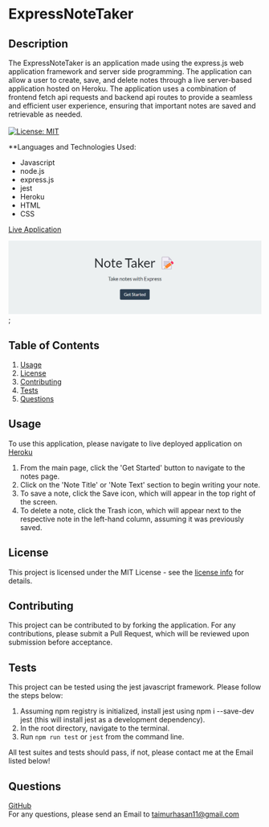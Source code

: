 # ExpressNoteTaker
## Description
The ExpressNoteTaker is an application made using the express.js web application framework and server side programming. The application can allow a user to create, save, and delete notes through a live server-based application hosted on Heroku. The application uses a combination of frontend fetch api requests and backend api routes to provide a seamless and efficient user experience, ensuring that important notes are saved and retrievable as needed.
<br/>
<br/>
[![License: MIT](https://img.shields.io/badge/License-MIT-yellow.svg)](https://opensource.org/licenses/MIT)



**Languages and Technologies Used:
- Javascript
- node.js
- express.js
- jest
- Heroku
- HTML
- CSS

[Live Application](https://expressnotetakerbytaimur.herokuapp.com/notes)

![Express Note Taker by Taimur Screenshot](./assets/images/Screenshot%202022-05-05%20200108.png);

## Table of Contents

1. [ Usage ](#usage)
2. [ License ](#license)
3. [ Contributing ](#contributing)
4. [ Tests ](#tests)
5. [ Questions ](#questions)


<a name="usage"></a>

## Usage
To use this application, please navigate to live deployed application on [Heroku](https://expressnotetakerbytaimur.herokuapp.com/notes) <br/>
1. From the main page, click the 'Get Started' button to navigate to the notes page.
2. Click on the 'Note Title' or 'Note Text' section to begin writing your note.
3. To save a note, click the Save icon, which will appear in the top right of the screen.
4. To delete a note, click the Trash icon, which will appear next to the respective note in the left-hand column, assuming it was previously saved.

<a name="license"></a>
## License
This project is licensed under the MIT License - see the [license info](https://opensource.org/licenses/MIT) for details.


<a name="contributing"></a>

## Contributing

This project can be contributed to by forking the application. For any contributions, please submit a Pull Request, which will be reviewed upon submission before acceptance.

<a name="tests"></a>

## Tests

This project can be tested using the jest javascript framework. Please follow the steps below: <br/>
1. Assuming npm registry is initialized, install jest using npm i --save-dev jest (this will install jest as a development dependency). <br/> 
2. In the root directory, navigate to the terminal. <br/>
3. Run ```npm run test``` or ```jest``` from the command line.<br/>

All test suites and tests should pass, if not, please contact me at the Email listed below!

<a name="questions"></a>

## Questions

[GitHub](https://github.com/TaimurHasan) <br/>
For any questions, please send an Email to [taimurhasan11@gmail.com](mailto:taimurhasan11@gmail.com)
